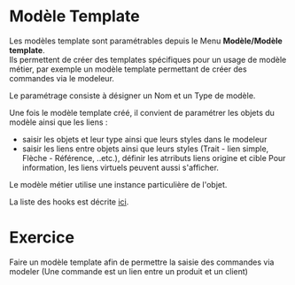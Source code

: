 Modèle Template 
====================

Les modèles template sont paramétrables depuis le Menu **Modèle/Modèle template**.  
Ils permettent de créer des templates spécifiques pour un usage de modèle métier, par exemple un modèle template permettant de créer des commandes via le modeleur.  

Le paramétrage consiste à désigner un Nom et un Type de modèle. 

Une fois le modèle template créé, il convient de paramétrer les objets du modèle ainsi que les liens : 
- saisir les objets et leur type ainsi que leurs styles dans le modeleur
- saisir les liens entre objets ainsi que leurs styles (Trait - lien simple, Flèche - Référence, ..etc.), définir les atrributs liens origine et cible
Pour information, les liens virtuels peuvent aussi s'afficher.

Le modèle métier utilise une instance particulière de l'objet.

La liste des hooks est décrite [ici](/lesson/docs/core/modeler-code-hooks).



Exercice
====================

Faire un modèle template afin de permettre la saisie des commandes via modeler
(Une commande est un lien entre un produit et un client)



